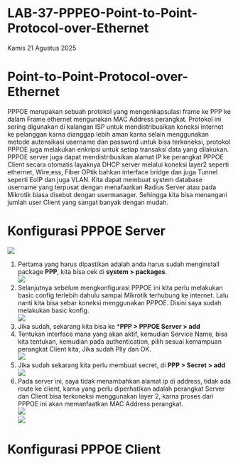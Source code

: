 # LAB-37-PPPEO-Point-to-Point-Protocol-over-Ethernet
Kamis 21 Agustus 2025  
  
# Point-to-Point-Protocol-over-Ethernet  
  PPPOE merupakan sebuah protokol yang mengenkapsulasi frame ke PPP ke dalam Frame ethernet mengunakan MAC Address perangkat. Protokol ini sering digunakan di kalangan ISP untuk mendistribusikan koneksi internet ke pelanggan karna dianggap lebih aman karna selain menggunakan metode autensikasi username dan password untuk bisa terkoneksi, protokol PPPOE juga melakukan enkripsi untuk setiap transaksi data yang dilakukan. PPPOE server juga dapat mendistribusikan alamat IP ke perangkat PPPOE Client secara otomatis layaknya DHCP server melalui koneksi layer2 seperti ethernet, Wire;ess, Fiber OPtik bahkan interface bridge dan juga Tunnel seperti EoIP dan juga VLAN. Kita dapat membuat system database username yang terpusat dengan menafaatkan Radius Server atau pada Mikrotik biasa disebut dengan usermanager. Sehingga kita bisa menangani jumlah user Client yang sangat banyak dengan mudah.  

# Konfigurasi PPPOE Server  
![](IMAGES/)  
  
1. Pertama yang harus dipastikan adalah anda harus sudah menginstall package **PPP**, kita bisa cek di **system > packages**.  
![](IMAGES/)  
2. Selanjutnya sebelum mengkonfigurasi PPPOE ini kita perlu melakukan basic config terlebih dahulu sampai Mikrotik terhubung ke internet. Lalu nanti kita bisa sebar koneksi menggunakan PPPOE. Disini saya sudah melakukan basic konfig.  
![](IMAGES/)  
3. Jika sudah, sekarang kita bisa ke ***PPP > PPPOE Server > add**  
4. Tentukan interface mana yang akan aktif, kemudian Service Name, bisa kita tentukan, kemudian pada authentication, pilih sesuai kemampuan perangkat Client kita, Jika sudah Plly dan OK.  
![](IMAGES/)  
5. Jika sudah sekarang kita perlu membuat secret, di **PPP > Secret > add**  
![](IMAGES/)  
6. Pada server ini, saya tidak menambahkan alamat ip di address, tidak ada route ke client, karna yang perlu diperhatikan adalah perangkat Server dan Client bisa terkoneksi menggunakan layer 2, karna proses dari PPPOE ini akan memanfaatkan MAC Address perangkat.  
![](IMAGES/)  
![](IMAGES/)  

# Konfigurasi PPPOE Client
